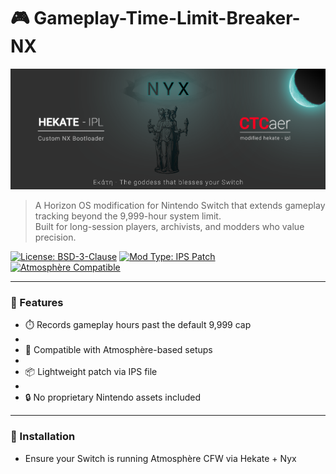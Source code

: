 # 🎮 Gameplay-Time-Limit-Breaker-NX

![Mod Banner](../1.%20Hekate's%20Official%20Banner/1.%20Hekate's%20Official%20Banner.png)


> A Horizon OS modification for Nintendo Switch that extends gameplay tracking beyond the 9,999-hour system limit.  
> Built for long-session players, archivists, and modders who value precision.

[![License: BSD-3-Clause](https://img.shields.io/badge/license-BSD--3--Clause-blue.svg)](LICENSE)
[![Mod Type: IPS Patch](https://img.shields.io/badge/mod-type%3A%20IPS%20patch-green)](#)
[![Atmosphère Compatible](https://img.shields.io/badge/Atmosphère-compatible-brightgreen)](#)

---

### 🔧 Features

- ⏱️ Records gameplay hours past the default 9,999 cap
-   
- 🧩 Compatible with Atmosphère-based setups  
-
- 📦 Lightweight patch via IPS file  
-
- 🔒 No proprietary Nintendo assets included

---

### 🚀 Installation

- Ensure your Switch is running Atmosphère CFW via Hekate + Nyx
